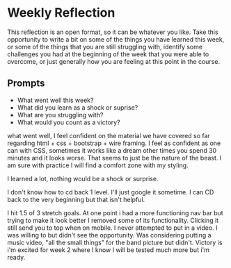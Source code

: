 # Weekly Reflection
This reflection is an open format, so it can be whatever you like. Take this opportunity to write a bit on some of the things you have learned this week, or some of the things that you are still struggling with, identify some challenges you had at the beginning of the week that you were able to overcome, or just generally how you are feeling at this point in the course.

## Prompts
- What went well this week?
- What did you learn as a shock or suprise?
- What are you struggling with?
- What would you count as a victory?

what went well, I feel confident on the material we have covered so far regarding html + css + bootstrap + wire framing. I feel as confident as one can with CSS, sometimes it works like a dream other times you spend 30 minutes and it looks worse. That seems to just be the nature of the beast. I am sure with practice I will find a comfort zone with my styling. 

I learned a lot, nothing would be a shock or surprise. 

I don't know how to cd back 1 level. I'll just google it sometime. I can CD back to the very beginning but that isn't helpful. 

I hit 1.5 of 3 stretch goals. At one point i had a more functioning nav bar but trying to make it look better I removed some of its functionality. Clicking it still send you to top when on mobile. I never attempted to put in a video. I was willing to but didn't see the opportunity. Was considering putting a music video, "all the small things" for the band picture but didn't. Victory is i'm excited for week 2 where I know I will be tested much more but i'm ready. 